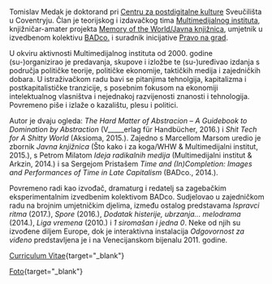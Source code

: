 <!--
.. title: Biografija
.. slug: bio
.. description: Tomislav Medak, biografija
-->

Tomislav Medak je doktorand pri [Centru za postdigitalne kulture](http://www.coventry.ac.uk/research/areas-of-research/postdigital-cultures/) Sveučilišta u Coventryju. Član je teorijskog i izdavačkog tima
[Multimedijalnog instituta](http://www.mi2.hr/), knjižničar-amater projekta [Memory of the World/Javna knjižnica](https://memoryoftheworld.org/), umjetnik u izvedbenom kolektivu [BADco.](http://badco.hr/) i suradnik inicijative [Pravo na grad](http://pravonagrad.org/).

U okviru aktivnosti Multimedijalnog instituta od 2000. godine (su-)organizirao je predavanja, skupove i izložbe te (su-)uređivao izdanja s područja političke teorije, političke ekonomije, taktičkih medija i zajedničkih dobara. U istraživačkom radu bavi se pitanjima tehnolgija, kapitalizma i postkapitalističke tranzicije, s posebnim fokusom na ekonomiji intelektualnog vlasništva i nejednakoj razvijenosti znanosti i tehnologija. Povremeno piše i izlaže o kazalištu, plesu i politici.

Autor je dvaju ogleda: *The Hard Matter of Abstracion* – *A Guidebook to Domination by Abstraction* (V_____erlag für Handbücher, 2016.) i *Shit Tech for A Shitty World* (Aksioma, 2015.). Zajedno s Marcellom Marsom uredio je zbornik *Javna knjižnica* (Što kako i za koga/WHW & Multimedijalni institut, 2015.), s Petrom Milatom *Ideja radikalnih medija* (Multimedijalni institut & Arkzin, 2014.) i sa Sergejom Pristašem *Time and (In)Completion: Images and Performances of Time in Late Capitalism* (BADco., 2014.).

Povremeno radi kao izvođač, dramaturg i redatelj sa zagebačkim
eksperimentalnim izvedbenim kolektivom BADco. Sudjelovao u zajedničkom radu na brojnim umjetničkim djelima, između ostalog predstavama *Ispravci ritma* (2017.), *Spore* (2016.), *Dodatak histerije, ubrzanja... melodrama* (2014.), *Liga vremena* (2010.) i *1 siromašan i jedna 0*. Neke od njih su izvođene diljem Europe, dok je interaktivna instalacija
*Odgovornost za viđeno* predstavljena je i na Venecijanskom bijenalu 2011.
godine.

[Curriculum Vitae](/CV_tmedak_MI2_EN_2018.pdf){target="_blank"}

[Foto](/images/TMedak_large.jpg){target="_blank"}
